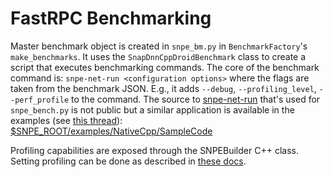 # FastRPC Benchmarking

Master benchmark object is created in `snpe_bm.py` in `BenchmarkFactory`'s `make_benchmarks`. It uses the `SnapDnnCppDroidBenchmark` class to create a script that executes benchmarking commands.
The core of the benchmark command is: `snpe-net-run <configuration options>` where the flags are taken from the benchmark JSON. E.g., it adds `--debug`, `--profiling_level`, `--perf_profile` to the command.
The source to [snpe-net-run](https://developer.qualcomm.com/docs/snpe/benchmarking.html) that's used for `snpe_bench.py` is not public but a similar application is available in the examples (see [this thread](https://developer.qualcomm.com/comment/16248)): [$SNPE_ROOT/examples/NativeCpp/SampleCode](https://developer.qualcomm.com/docs/snpe/cplus_plus_tutorial.html)

Profiling capabilities are exposed through the SNPEBuilder C++ class. Setting profiling can be done as described in [these docs](https://developer.qualcomm.com/docs/snpe/group__c__plus__plus__apis.html).
